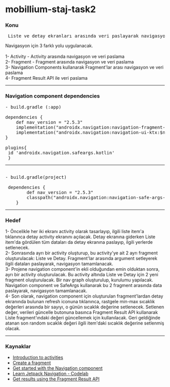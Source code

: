 # mobillium-staj-task2

### Konu 
<pre> Liste ve detay ekranları arasında veri paslayarak navigasyon/geçiş yapma </pre>

Navigasyon için 3 farklı yolu uygulanacak.<br><br>
1- Activity - Activity arasında navigasyon ve veri paslama<br>
2- Fragment - Fragment arasında navigasyon ve veri paslama<br>
3- Navigation Components kullanarak Fragment'lar arası navigasyon ve veri paslama<br>
4- Fragment Result API ile veri paslama

<hr>

### Navigation component dependencies

<pre>
- build.gradle (:app)

dependencies {
    def nav_version = "2.5.3"
    implementation("androidx.navigation:navigation-fragment-ktx:$nav_version")
    implementation("androidx.navigation:navigation-ui-ktx:$nav_version")
}<br>
plugins{
 id 'androidx.navigation.safeargs.kotlin'
 }
<hr> 
- build.gradle(project) 

 dependencies {
        def nav_version = "2.5.3"
        classpath("androidx.navigation:navigation-safe-args-gradle-plugin:$nav_version")
    }
</pre>

<hr>

### Hedef

1- Öncelikle her iki ekranı activity olarak tasarlayıp, ilgili liste item'a tıklanınca detay activity ekranını açılacak. Detay ekranına giderken Liste item'da gördülen tüm dataları da detay ekranına paslayıp, ilgili yerlerde setlenecek. <br>
2- Sonrasında ayrı bir activity oluşturup, bu activity'ye ait 2 ayrı fragment oluşturulacak: Liste ve Detay. Fragment'lar arasında argument setleyerek ilgili dataları paslayarak, navigasyon tamamlanacak. <br>
3- Projene navigation component'in ekli olduğundan emin olduktan sonra, ayrı bir activity oluşturulacak. Bu activity altında Liste ve Detay için 2 yeni fragment oluşturulacak. Bir nav graph oluşturulup, kurulumu yapılacak. Navigation component ve SafeArgs kullanarak bu 2 fragment arasında data paslayarak, navigasyon tamamlanacak. <br>
4- Son olarak, navigation component için oluşturulan fragment'lardan detay ekranında bulunan refresh iconuna tıklanınca, rastgele min-max sıcaklık değerleri arasında bir sayıyı, o günün sıcaklık değerine setlenecek. Setlenen değer, verileri güncelle butonuna basınca Fragment Result API kullanarak Liste fragment'ındaki değeri güncellemek için kullanılacak. Geri geldiğinde atanan son random sıcaklık değeri ilgili item'daki sıcaklık değerine setlenmiş olacak. 

<hr>

### Kaynaklar 

* [Introduction to activities](https://developer.android.com/guide/components/activities/intro-activities)
* [Create a fragment](https://developer.android.com/guide/fragments/create)
* [Get started with the Navigation component](https://developer.android.com/guide/navigation/navigation-getting-started)
* [Learn Jetpack Navigation - Codelab](https://developer.android.com/codelabs/android-navigation)
* [Get results using the Fragment Result API](https://developer.android.com/guide/fragments/communicate#fragment-result)
